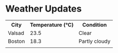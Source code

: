 # Weather Updates

<!-- WEATHER-UPDATE-START -->
<table><tr><th>City</th><th>Temperature (°C)</th><th>Condition</th></tr><tr><td>Valsad</td><td>23.5</td><td>Clear</td></tr><tr><td>Boston</td><td>18.3</td><td>Partly cloudy</td></tr><tr><td></td><td></td><td></td></tr></table>
<!-- WEATHER-UPDATE-END -->
